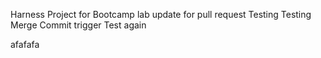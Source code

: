 Harness Project for Bootcamp lab
update for pull request
Testing
Testing Merge Commit trigger
Test again

afafafa

